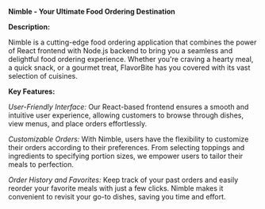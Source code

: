 **Nimble - Your Ultimate Food Ordering Destination**

**Description:**

Nimble is a cutting-edge food ordering application that combines the power of React frontend with Node.js backend to bring you a seamless and delightful food ordering 
experience. Whether you're craving a hearty meal, a quick snack, or a gourmet treat, FlavorBite has you covered with its vast selection of cuisines.

**Key Features:**

_User-Friendly Interface:_ Our React-based frontend ensures a smooth and intuitive user experience, allowing customers to browse through dishes, view menus, and place
                         orders effortlessly.

_Customizable Orders:_ With Nimble, users have the flexibility to customize their orders according to their preferences. From selecting toppings and ingredients 
                     to specifying portion sizes, we empower users to tailor their meals to perfection.

_Order History and Favorites:_ Keep track of your past orders and easily reorder your favorite meals with just a few clicks. 
                            Nimble makes it convenient to revisit your go-to dishes, saving you time and effort.

